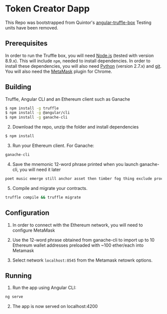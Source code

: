 # Token Creator Dapp

This Repo was bootstrapped from Quintor's [angular-truffle-box](https://github.com/Quintor/angular-truffle-box)
Testing units have been removed.

## Prerequisites

In order to run the Truffle box, you will need [Node.js](https://nodejs.org) (tested with version 8.9.x). This will include `npm`, needed
to install dependencies. In order to install these dependencies, you will also need [Python](https://www.python.org) (version 2.7.x) and
[git](https://git-scm.com/downloads). You will also need the [MetaMask](https://metamask.io/) plugin for Chrome.

## Building

Truffle, Angular CLI and an Ethereum client such as Ganache
  ```bash
  $ npm install -g truffle
  $ npm install -g @angular/cli
  $ npm install -g ganache-cli
  ```

2. Download the repo, unzip the folder and install dependencies
  ```bash
  $ npm install
  ```

3. Run your Ethereum client. For Ganache:
  ```bash
  ganache-cli
  ```
4. Save the mnemonic 12-word phrase printed when you launch ganache-cli, you will need it later
  ```bash
  poet music emerge still anchor asset then timber fog thing exclude process
  ```

5. Compile and migrate your contracts.
  ```bash
  truffle compile && truffle migrate
  ```

## Configuration

1. In order to connect with the Ethereum network, you will need to configure MetaMask

2. Use the 12-word phrase obtained from ganache-cli to import up to 10 Ethereum wallet addresses preloaded with ~100 ether/each into Metamask

3. Select network `localhost:8545` from the Metamask netowrk options.


## Running

1. Run the app using Angular CLI:
  ```bash
  ng serve
  ```

2. The app is now served on localhost:4200
